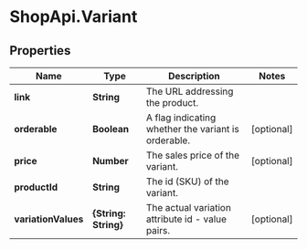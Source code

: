 # ShopApi.Variant

## Properties
Name | Type | Description | Notes
------------ | ------------- | ------------- | -------------
**link** | **String** | The URL addressing the product. | 
**orderable** | **Boolean** | A flag indicating whether the variant is orderable. | [optional] 
**price** | **Number** | The sales price of the variant. | [optional] 
**productId** | **String** | The id (SKU) of the variant. | 
**variationValues** | **{String: String}** | The actual variation attribute id - value pairs. | [optional] 


